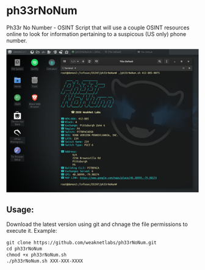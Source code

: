 # ph33rNoNum
Ph33r No Number - OSINT Script that will use a couple OSINT resources online to look for information pertaining to a suspicous (US only) phone number.

![screenshot of ph33rnonum.sh in action](./ph33rnonum_screenshot.PNG)
## Usage:
Download the latest version using git and chnage the file permissions to execute it. Example:
```
git clone https://github.com/weaknetlabs/ph33rNoNum.git
cd ph33rNoNum
chmod +x ph33rNoNum.sh
./ph33rNoNum.sh XXX-XXX-XXXX
```
